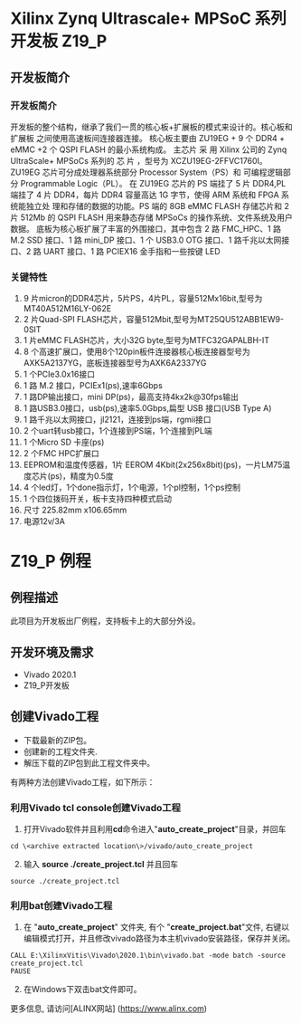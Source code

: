 # Xilinx Zynq Ultrascale+ MPSoC 系列开发板 Z19_P
## 开发板简介
### 开发板简介
开发板的整个结构，继承了我们一贯的核心板+扩展板的模式来设计的。核心板和扩展板
之间使用高速板间连接器连接。
核心板主要由 ZU19EG + 9 个 DDR4 + eMMC +2 个 QSPI FLASH 的最小系统构成。
主芯片 采 用 Xilinx 公司的 Zynq UltraScale+ MPSoCs 系列的 芯 片 ，型号为
XCZU19EG-2FFVC1760I。ZU19EG 芯片可分成处理器系统部分 Processor System（PS）和
可编程逻辑部分 Programmable Logic（PL）。 在 ZU19EG 芯片的 PS 端挂了 5 片 DDR4,PL
端挂了 4 片 DDR4，每片 DDR4 容量高达 1G 字节，使得 ARM 系统和 FPGA 系统能独立处
理和存储的数据的功能。PS 端的 8GB eMMC FLASH 存储芯片和 2 片 512Mb 的 QSPI FLASH
用来静态存储 MPSoCs 的操作系统、文件系统及用户数据。
底板为核心板扩展了丰富的外围接口，其中包含 2 路 FMC_HPC、1 路 M.2 SSD 接口、1
路 mini_DP 接口、1 个 USB3.0 OTG 接口、1 路千兆以太网接口、2 路 UART 接口、1 路 PCIEX16
金手指和一些按键 LED
### 关键特性
1. 9 片micron的DDR4芯片，5片PS，4片PL，容量512Mx16bit,型号为MT40A512M16LY-062E
2. 2 片Quad-SPI FLASH芯片，容量512Mbit,型号为MT25QU512ABB1EW9-0SIT
3. 1 片eMMC FLASH芯片，大小32G byte,型号为MTFC32GAPALBH-IT
4. 8 个高速扩展口，使用8个120pin板件连接器核心板连接器型号为AXK5A2137YG，底板连接器型号为AXK6A2337YG
5. 1 个PCIe3.0x16接口
6. 1 路 M.2 接口，PCIEx1(ps),速率6Gbps
7. 1 路DP输出接口，mini DP(ps)，最高支持4kx2k@30fps输出
8. 1 路USB3.0接口，usb(ps),速率5.0Gbps,扁型 USB 接口(USB Type A)
9. 1 路千兆以太网接口，jl2121，连接到ps端，rgmii接口
10. 2 个uart转usb接口，1个连接到PS端，1个连接到PL端
11. 1 个Micro SD 卡座(ps) 
12. 2 个FMC HPC扩展口
13. EEPROM和温度传感器，1片 EEROM 4Kbit(2x256x8bit)(ps)，一片LM75温度芯片(ps)，精度为0.5度
14. 4 个led灯，1个done指示灯，1个电源，1个pl控制，1个ps控制
15. 1 个四位拨码开关，板卡支持四种模式启动
16. 尺寸 225.82mm x106.65mm
17. 电源12v/3A
# Z19_P 例程
## 例程描述
此项目为开发板出厂例程，支持板卡上的大部分外设。
## 开发环境及需求
* Vivado 2020.1
* Z19_P开发板
## 创建Vivado工程
* 下载最新的ZIP包。
* 创建新的工程文件夹.
* 解压下载的ZIP包到此工程文件夹中。

有两种方法创建Vivado工程，如下所示：
### 利用Vivado tcl console创建Vivado工程
1. 打开Vivado软件并且利用**cd**命令进入"**auto_create_project**"目录，并回车
```
cd \<archive extracted location\>/vivado/auto_create_project
```
2. 输入 **source ./create_project.tcl** 并且回车
```
source ./create_project.tcl
```

### 利用bat创建Vivado工程
1. 在 "**auto_create_project**" 文件夹, 有个 "**create_project.bat**"文件, 右键以编辑模式打开，并且修改vivado路径为本主机vivado安装路径，保存并关闭。
```
CALL E:\XilinxVitis\Vivado\2020.1\bin\vivado.bat -mode batch -source create_project.tcl
PAUSE
```
2. 在Windows下双击bat文件即可。


更多信息, 请访问[ALINX网站] (https://www.alinx.com)
